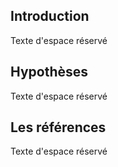 ## Introduction
Texte d'espace réservé

## Hypothèses
Texte d'espace réservé

## Les références
Texte d'espace réservé